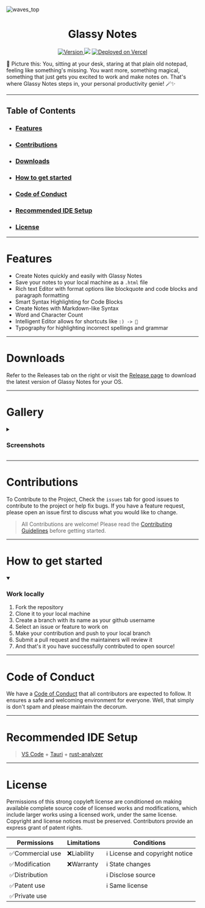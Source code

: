 ![waves_top](https://github.com/greeenboi/Glassy-Notes/assets/118198968/dbd95e4b-1b84-47ee-b604-58350c1b529c)
<h1 align=center>
Glassy Notes
</h1>
<p align=center>
<a href="https://github.com/greeenboi/Glassy-Notes/releases/tag/v0.1.1-beta">
  <img src="https://img.shields.io/badge/Version-Beta%200.1.1-8A2BE2" alt="Version">
</a>
  <img src="https://github.com/greeenboi/Glassy-Notes/assets/118198968/9677918a-9705-4a2c-bffb-dc0a02de0c3c"/>
<a href="https://tauri-update-server-kappa.vercel.app/">
    <img src="https://img.shields.io/badge/Deployed%20on-Vercel-333?style=social&logo=vercel" alt="Deployed on Vercel"/>
</a>
</p>



<p>🌟 Picture this: You, sitting at your desk, staring at that plain old notepad, feeling like something's missing. You want more, something magical, something that just gets you excited to work and make notes on. That's where Glassy Notes steps in, your personal productivity genie! 🪄✨
</p>

***

## Table of Contents

- ### [Features](#features)
- ### [Contributions](#contributions)
- ### [Downloads](#downloads)
- ### [How to get started](#how-to-get-started)
- ### [Code of Conduct](#code-of-conduct)
- ### [Recommended IDE Setup](#recommended-ide-setup)
- ### [License](#license)



***

# Features

- Create Notes quickly and easily with Glassy Notes
- Save your notes to your local machine as a `.html` file
- Rich text Editor with format options like blockquote and code blocks and paragraph formatting
- Smart Syntax Highlighting for Code Blocks
- Create Notes with Markdown-like Syntax
- Word and Character Count
- Intelligent Editor allows for shortcuts like `:) -> 🙂`
- Typography for highlighting incorrect spellings and grammar

***

# Downloads

Refer to the Releases tab on the right or visit the [Release page](https://tauri-update-server-kappa.vercel.app/) to download the latest version of Glassy Notes for your OS.

***

# Gallery

<details closed>
<summary><h3>Screenshots</h3></summary>
</details>

***

# Contributions

To Contribute to the Project, Check the `issues` tab for good issues to contribute to the project or help fix bugs. If you have a feature request, please open an issue first to discuss what you would like to change.

> All Contributions are welcome! Please read the [Contributing Guidelines](CONTRIBUTING.md) before getting started.

***

# How to get started

<details id=1 open>
    <summary><h3>Work locally</h3></summary>
    <ol>
    <li>Fork the repository</li>
    <li>Clone it to your local machine</li>
    <li>Create a branch with its name as your github username</li>
    <li>Select an issue or feature to work on</li>
    <li>Make your contribution and push to your local branch</li>
    <li>Submit a pull request and the maintainers will review it</li>
    <li>And that's it you have successfully contributed to open source!</li>
    </ol>
</details>

***

# Code of Conduct

We have a [Code of Conduct](CODE_OF_CONDUCT.md) that all contributors are expected to follow. It ensures a safe and welcoming environment for everyone. Well, that simply is don't spam and please maintain the decorum.

***

# Recommended IDE Setup

> [VS Code](https://code.visualstudio.com/) + [Tauri](https://marketplace.visualstudio.com/items?itemName=tauri-apps.tauri-vscode) + [rust-analyzer](https://marketplace.visualstudio.com/items?itemName=rust-lang.rust-analyzer) 

***

# License

Permissions of this strong copyleft license are conditioned on making available complete source code of licensed works and modifications, which include larger works using a licensed work, under the same license. Copyright and license notices must be preserved. Contributors provide an express grant of patent rights.



|Permissions|Limitations|Conditions|
|-----------|-----------|----------|
|✅Commercial use|❌Liability|ℹ️ License and copyright notice|
|✅Modification|❌Warranty|ℹ️ State changes|
|✅Distribution||ℹ️ Disclose source|
|✅Patent use||ℹ️ Same license|
|✅Private use|||


